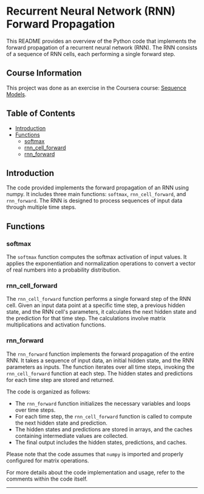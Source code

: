 # Recurrent Neural Network (RNN) Forward Propagation

This README provides an overview of the Python code that implements the forward propagation of a recurrent neural network (RNN). The RNN consists of a sequence of RNN cells, each performing a single forward step.

## Course Information

This project was done as an exercise in the Coursera course: [Sequence Models](https://www.coursera.org/learn/nlp-sequence-models).

## Table of Contents
- [Introduction](#introduction)
- [Functions](#functions)
  - [softmax](#softmax)
  - [rnn_cell_forward](#rnn_cell_forward)
  - [rnn_forward](#rnn_forward)

## Introduction
The code provided implements the forward propagation of an RNN using numpy. It includes three main functions: `softmax`, `rnn_cell_forward`, and `rnn_forward`. The RNN is designed to process sequences of input data through multiple time steps.

## Functions

### softmax
The `softmax` function computes the softmax activation of input values. It applies the exponentiation and normalization operations to convert a vector of real numbers into a probability distribution.

### rnn_cell_forward
The `rnn_cell_forward` function performs a single forward step of the RNN cell. Given an input data point at a specific time step, a previous hidden state, and the RNN cell's parameters, it calculates the next hidden state and the prediction for that time step. The calculations involve matrix multiplications and activation functions.

### rnn_forward
The `rnn_forward` function implements the forward propagation of the entire RNN. It takes a sequence of input data, an initial hidden state, and the RNN parameters as inputs. The function iterates over all time steps, invoking the `rnn_cell_forward` function at each step. The hidden states and predictions for each time step are stored and returned.

The code is organized as follows:
- The `rnn_forward` function initializes the necessary variables and loops over time steps.
- For each time step, the `rnn_cell_forward` function is called to compute the next hidden state and prediction.
- The hidden states and predictions are stored in arrays, and the caches containing intermediate values are collected.
- The final output includes the hidden states, predictions, and caches.

Please note that the code assumes that `numpy` is imported and properly configured for matrix operations.

For more details about the code implementation and usage, refer to the comments within the code itself.

---
